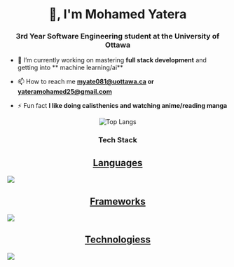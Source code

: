 

<h1 align="center">👋, I'm Mohamed Yatera</h1>
<h3 align="center">3rd Year Software Engineering student at the University of Ottawa</h3>

- 🔭 I’m currently working on mastering **full stack development** and getting into ** machine learning/ai**

- 📫 How to reach me **myate081@uottawa.ca or yateramohamed25@gmail.com**

- ⚡ Fun fact **I like doing calisthenics and watching anime/reading manga**


<div align="center">
  <img src="https://github-readme-stats.vercel.app/api/top-langs/?username=MohamedYatera&layout=compact" alt="Top Langs" />
</div>

<h3 align="center">Tech Stack</h3>
<p align="center">
  <a href="https://skillicons.dev">
    <h2 align="center">Languages</h2>
    <img src="https://skillicons.dev/icons?i=py,java,js,html,css,mysql,bash,elixir,cs" />
     <h2 align="center">Frameworks</h2>
    <img src="https://skillicons.dev/icons?i=react,nodejs,express,ts,selenium,postgres,bootstrap" />
     <h2 align="center">Technologiess</h2>
    <img src="https://skillicons.dev/icons?i=androidstudio,postman,azure,linux,redhat,firebase,git,npm,vscode,eclipse,pycharm,vim" />
  </a>
</p>




